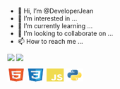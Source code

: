 - 👋 Hi, I’m @DeveloperJean
- 👀 I’m interested in ...
- 🌱 I’m currently learning ...
- 💞️ I’m looking to collaborate on ...
- 📫 How to reach me ...

<!---
DeveloperJean/DeveloperJean is a ✨ special ✨ repository because its `README.md` (this file) appears on your GitHub profile.
You can click the Preview link to take a look at your changes.

<div>
  <a href="https://github.com/DeveloperJean">
  <img height="180em" src="https://github-readme-stats.vercel.app/api?username=DeveloperJean&show_icons=true&theme=dark&include_all_commits=true&count_private=true"/>
  <img height="180em" src="https://github-readme-stats.vercel.app/api/top-langs/?username=DeveloperJean&layout=compact&langs_count=7&theme=dark"/>
</div>
  <p>  -->
<div>
  <a href="https://discord.gg/RvjfuS7QGS" target="_blank"><img src="https://img.shields.io/badge/Discord-7289DA?style=for-the-badge&logo=discord&logoColor=white" target="_blank"></a>
  <a href="https://www.linkedin.com/in/jean-fm-andrade/" target="_blank"><img src="https://img.shields.io/badge/-LinkedIn-%230077B5?style=for-the-badge&logo=linkedin&logoColor=white" target="_blank"></a> 
 </div>
<p>    
<div style="display: inline_block">
<a href="#"><img align="center" alt="HTML" height="30" width="40" src="https://raw.githubusercontent.com/devicons/devicon/master/icons/html5/html5-original.svg"></a>
<a href="#"><img align="center" alt="CSS" height="30" width="40" src="https://raw.githubusercontent.com/devicons/devicon/master/icons/css3/css3-original.svg"></a>
<a href="#"><img align="center" alt="Js" height="30" width="40" src="https://raw.githubusercontent.com/devicons/devicon/master/icons/javascript/javascript-plain.svg"></a>
 <a href="#"><img align="center" alt="Python" height="30" width="40" src="https://raw.githubusercontent.com/devicons/devicon/master/icons/python/python-original.svg"> 
</div>
